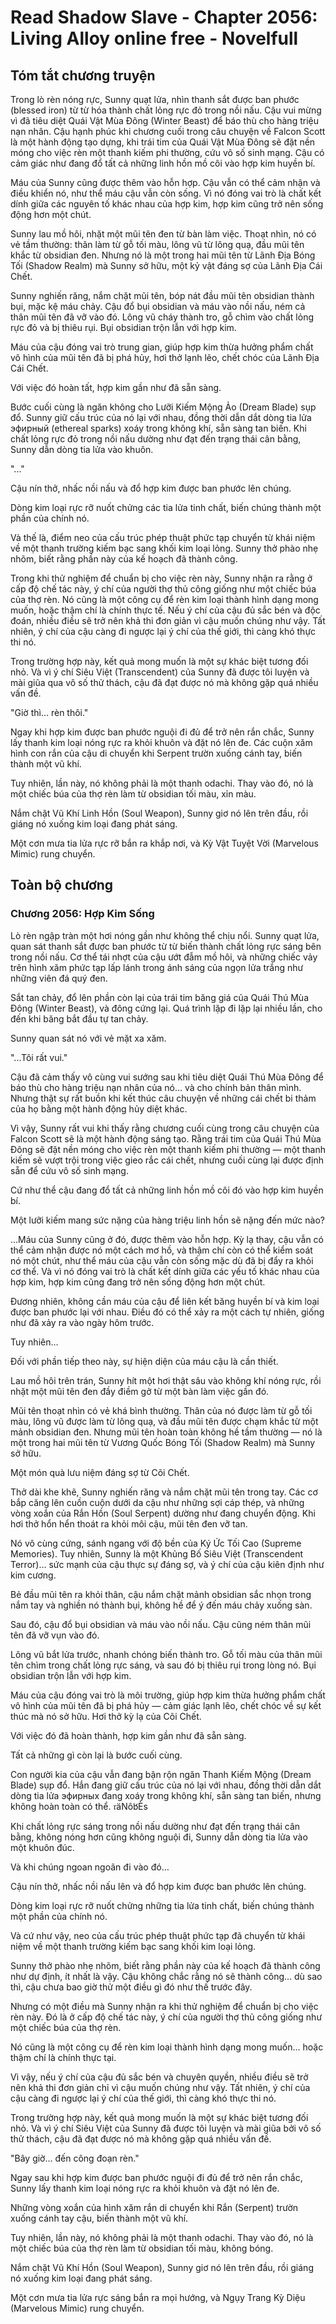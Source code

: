 # Read Shadow Slave - Chapter 2056: Living Alloy online free - Novelfull

## Tóm tắt chương truyện

Trong lò rèn nóng rực, Sunny quạt lửa, nhìn thanh sắt được ban phước (blessed iron) từ từ hóa thành chất lỏng rực đỏ trong nồi nấu. Cậu vui mừng vì đã tiêu diệt Quái Vật Mùa Đông (Winter Beast) để báo thù cho hàng triệu nạn nhân. Cậu hạnh phúc khi chương cuối trong câu chuyện về Falcon Scott là một hành động tạo dựng, khi trái tim của Quái Vật Mùa Đông sẽ đặt nền móng cho việc rèn một thanh kiếm phi thường, cứu vô số sinh mạng. Cậu có cảm giác như đang đổ tất cả những linh hồn mồ côi vào hợp kim huyền bí.

Máu của Sunny cũng được thêm vào hỗn hợp. Cậu vẫn có thể cảm nhận và điều khiển nó, như thể máu cậu vẫn còn sống. Vì nó đóng vai trò là chất kết dính giữa các nguyên tố khác nhau của hợp kim, hợp kim cũng trở nên sống động hơn một chút.

Sunny lau mồ hôi, nhặt một mũi tên đen từ bàn làm việc. Thoạt nhìn, nó có vẻ tầm thường: thân làm từ gỗ tối màu, lông vũ từ lông quạ, đầu mũi tên khắc từ obsidian đen. Nhưng nó là một trong hai mũi tên từ Lãnh Địa Bóng Tối (Shadow Realm) mà Sunny sở hữu, một kỷ vật đáng sợ của Lãnh Địa Cái Chết.

Sunny nghiến răng, nắm chặt mũi tên, bóp nát đầu mũi tên obsidian thành bụi, mặc kệ máu chảy. Cậu đổ bụi obsidian và máu vào nồi nấu, ném cả thân mũi tên đã vỡ vào đó. Lông vũ cháy thành tro, gỗ chìm vào chất lỏng rực đỏ và bị thiêu rụi. Bụi obsidian trộn lẫn với hợp kim.

Máu của cậu đóng vai trò trung gian, giúp hợp kim thừa hưởng phẩm chất vô hình của mũi tên đã bị phá hủy, hơi thở lạnh lẽo, chết chóc của Lãnh Địa Cái Chết.

Với việc đó hoàn tất, hợp kim gần như đã sẵn sàng.

Bước cuối cùng là ngăn không cho Lưỡi Kiếm Mộng Ảo (Dream Blade) sụp đổ. Sunny giữ cấu trúc của nó lại với nhau, đồng thời dẫn dắt dòng tia lửa эфирный (ethereal sparks) xoáy trong không khí, sẵn sàng tan biến. Khi chất lỏng rực đỏ trong nồi nấu dường như đạt đến trạng thái cân bằng, Sunny dẫn dòng tia lửa vào khuôn.

"..."

Cậu nín thở, nhấc nồi nấu và đổ hợp kim được ban phước lên chúng.

Dòng kim loại rực rỡ nuốt chửng các tia lửa tinh chất, biến chúng thành một phần của chính nó.

Và thế là, điểm neo của cấu trúc phép thuật phức tạp chuyển từ khái niệm về một thanh trường kiếm bạc sang khối kim loại lỏng. Sunny thở phào nhẹ nhõm, biết rằng phần này của kế hoạch đã thành công.

Trong khi thử nghiệm để chuẩn bị cho việc rèn này, Sunny nhận ra rằng ở cấp độ chế tác này, ý chí của người thợ thủ công giống như một chiếc búa của thợ rèn. Nó cũng là một công cụ để rèn kim loại thành hình dạng mong muốn, hoặc thậm chí là chính thực tế. Nếu ý chí của cậu đủ sắc bén và độc đoán, nhiều điều sẽ trở nên khả thi đơn giản vì cậu muốn chúng như vậy. Tất nhiên, ý chí của cậu càng đi ngược lại ý chí của thế giới, thì càng khó thực thi nó.

Trong trường hợp này, kết quả mong muốn là một sự khác biệt tương đối nhỏ. Và vì ý chí Siêu Việt (Transcendent) của Sunny đã được tôi luyện và mài giũa qua vô số thử thách, cậu đã đạt được nó mà không gặp quá nhiều vấn đề.

"Giờ thì... rèn thôi."

Ngay khi hợp kim được ban phước nguội đi đủ để trở nên rắn chắc, Sunny lấy thanh kim loại nóng rực ra khỏi khuôn và đặt nó lên đe. Các cuộn xăm hình con rắn của cậu di chuyển khi Serpent trườn xuống cánh tay, biến thành một vũ khí.

Tuy nhiên, lần này, nó không phải là một thanh odachi. Thay vào đó, nó là một chiếc búa của thợ rèn làm từ obsidian tối màu, xỉn màu.

Nắm chặt Vũ Khí Linh Hồn (Soul Weapon), Sunny giơ nó lên trên đầu, rồi giáng nó xuống kim loại đang phát sáng.

Một cơn mưa tia lửa rực rỡ bắn ra khắp nơi, và Kỳ Vật Tuyệt Vời (Marvelous Mimic) rung chuyển.

## Toàn bộ chương

### Chương 2056: Hợp Kim Sống

Lò rèn ngập tràn một hơi nóng gần như không thể chịu nổi. Sunny quạt lửa, quan sát thanh sắt được ban phước từ từ biến thành chất lỏng rực sáng bên trong nồi nấu. Cơ thể tái nhợt của cậu ướt đẫm mồ hôi, và những chiếc vảy trên hình xăm phức tạp lấp lánh trong ánh sáng của ngọn lửa trắng như những viên đá quý đen.

Sắt tan chảy, đổ lên phần còn lại của trái tim băng giá của Quái Thú Mùa Đông (Winter Beast), và đông cứng lại. Quá trình lặp đi lặp lại nhiều lần, cho đến khi băng bắt đầu tự tan chảy.

Sunny quan sát nó với vẻ mặt xa xăm.

"...Tôi rất vui."

Cậu đã cảm thấy vô cùng vui sướng sau khi tiêu diệt Quái Thú Mùa Đông để báo thù cho hàng triệu nạn nhân của nó… và cho chính bản thân mình. Nhưng thật sự rất buồn khi kết thúc câu chuyện về những cái chết bi thảm của họ bằng một hành động hủy diệt khác.

Vì vậy, Sunny rất vui khi thấy rằng chương cuối cùng trong câu chuyện của Falcon Scott sẽ là một hành động sáng tạo. Rằng trái tim của Quái Thú Mùa Đông sẽ đặt nền móng cho việc rèn một thanh kiếm phi thường — một thanh kiếm sẽ vượt trội trong việc gieo rắc cái chết, nhưng cuối cùng lại được định sẵn để cứu vô số sinh mạng.

Cứ như thể cậu đang đổ tất cả những linh hồn mồ côi đó vào hợp kim huyền bí.

Một lưỡi kiếm mang sức nặng của hàng triệu linh hồn sẽ nặng đến mức nào?

…Máu của Sunny cũng ở đó, được thêm vào hỗn hợp. Kỳ lạ thay, cậu vẫn có thể cảm nhận được nó một cách mơ hồ, và thậm chí còn có thể kiểm soát nó một chút, như thể máu của cậu vẫn còn sống mặc dù đã bị đẩy ra khỏi cơ thể. Và vì nó đóng vai trò là chất kết dính giữa các yếu tố khác nhau của hợp kim, hợp kim cũng đang trở nên sống động hơn một chút.

Đương nhiên, không cần máu của cậu để liên kết băng huyền bí và kim loại được ban phước lại với nhau. Điều đó có thể xảy ra một cách tự nhiên, giống như đã xảy ra vào ngày hôm trước.

Tuy nhiên…

Đối với phần tiếp theo này, sự hiện diện của máu cậu là cần thiết.

Lau mồ hôi trên trán, Sunny hít một hơi thật sâu vào không khí nóng rực, rồi nhặt một mũi tên đen đầy điềm gở từ một bàn làm việc gần đó.

Mũi tên thoạt nhìn có vẻ khá bình thường. Thân của nó được làm từ gỗ tối màu, lông vũ được làm từ lông quạ, và đầu mũi tên được chạm khắc từ một mảnh obsidian đen. Nhưng mũi tên hoàn toàn không hề tầm thường — nó là một trong hai mũi tên từ Vương Quốc Bóng Tối (Shadow Realm) mà Sunny sở hữu.

Một món quà lưu niệm đáng sợ từ Cõi Chết.

Thở dài khe khẽ, Sunny nghiến răng và nắm chặt mũi tên trong tay. Các cơ bắp căng lên cuồn cuộn dưới da cậu như những sợi cáp thép, và những vòng xoắn của Rắn Hồn (Soul Serpent) dường như đang chuyển động. Khi hơi thở hổn hển thoát ra khỏi môi cậu, mũi tên đen vỡ tan.

Nó vô cùng cứng, sánh ngang với độ bền của Ký Ức Tối Cao (Supreme Memories). Tuy nhiên, Sunny là một Khủng Bố Siêu Việt (Transcendent Terror)… sức mạnh của cậu thực sự đáng sợ, và ý chí của cậu kiên định như kim cương.

Bẻ đầu mũi tên ra khỏi thân, cậu nắm chặt mảnh obsidian sắc nhọn trong nắm tay và nghiền nó thành bụi, không hề để ý đến máu chảy xuống sàn.

Sau đó, cậu đổ bụi obsidian và máu vào nồi nấu. Cậu cũng ném thân mũi tên đã vỡ vụn vào đó.

Lông vũ bắt lửa trước, nhanh chóng biến thành tro. Gỗ tối màu của thân mũi tên chìm trong chất lỏng rực sáng, và sau đó bị thiêu rụi trong lòng nó. Bụi obsidian trộn lẫn với hợp kim.

Máu của cậu đóng vai trò là môi trường, giúp hợp kim thừa hưởng phẩm chất vô hình của mũi tên đã bị phá hủy — cảm giác lạnh lẽo, chết chóc về sự kết thúc mà nó sở hữu. Hơi thở kỳ lạ của Cõi Chết.

Với việc đó đã hoàn thành, hợp kim gần như đã sẵn sàng.

Tất cả những gì còn lại là bước cuối cùng.

Con người kia của cậu vẫn đang bận rộn ngăn Thanh Kiếm Mộng (Dream Blade) sụp đổ. Hắn đang giữ cấu trúc của nó lại với nhau, đồng thời dẫn dắt dòng tia lửa эфирных đang xoáy trong không khí, sẵn sàng tan biến, nhưng không hoàn toàn có thể. 𝔯äΝô𐌱Èѕ

Khi chất lỏng rực sáng trong nồi nấu dường như đạt đến trạng thái cân bằng, không nóng hơn cũng không nguội đi, Sunny dẫn dòng tia lửa vào một khuôn đúc.

Và khi chúng ngoan ngoãn đi vào đó…

Cậu nín thở, nhấc nồi nấu lên và đổ hợp kim được ban phước lên chúng.

Dòng kim loại rực rỡ nuốt chửng những tia lửa tinh chất, biến chúng thành một phần của chính nó.

Và cứ như vậy, neo của cấu trúc phép thuật phức tạp đã chuyển từ khái niệm về một thanh trường kiếm bạc sang khối kim loại lỏng.

Sunny thở phào nhẹ nhõm, biết rằng phần này của kế hoạch đã thành công như dự định, ít nhất là vậy. Cậu không chắc rằng nó sẽ thành công… dù sao thì, cậu chưa bao giờ thử một điều gì đó như thế trước đây.

Nhưng có một điều mà Sunny nhận ra khi thử nghiệm để chuẩn bị cho việc rèn này. Đó là ở cấp độ chế tác này, ý chí của người thợ thủ công giống như một chiếc búa của thợ rèn.

Nó cũng là một công cụ để rèn kim loại thành hình dạng mong muốn… hoặc thậm chí là chính thực tại.

Vì vậy, nếu ý chí của cậu đủ sắc bén và chuyên quyền, nhiều điều sẽ trở nên khả thi đơn giản chỉ vì cậu muốn chúng như vậy. Tất nhiên, ý chí của cậu càng đi ngược lại ý chí của thế giới, thì càng khó thực thi nó.

Trong trường hợp này, kết quả mong muốn là một sự khác biệt tương đối nhỏ. Và vì ý chí Siêu Việt của Sunny đã được tôi luyện và mài giũa bởi vô số thử thách, cậu đã đạt được nó mà không gặp quá nhiều vấn đề.

"Bây giờ… đến công đoạn rèn."

Ngay sau khi hợp kim được ban phước nguội đi đủ để trở nên rắn chắc, Sunny lấy thanh kim loại nóng rực ra khỏi khuôn và đặt nó lên đe.

Những vòng xoắn của hình xăm rắn di chuyển khi Rắn (Serpent) trườn xuống cánh tay cậu, biến thành một vũ khí.

Tuy nhiên, lần này, nó không phải là một thanh odachi. Thay vào đó, nó là một chiếc búa của thợ rèn làm từ obsidian tối màu, không bóng.

Nắm chặt Vũ Khí Hồn (Soul Weapon), Sunny giơ nó lên trên đầu, rồi giáng nó xuống kim loại đang phát sáng.

Một cơn mưa tia lửa rực sáng bắn ra mọi hướng, và Ngụy Trang Kỳ Diệu (Marvelous Mimic) rung chuyển.